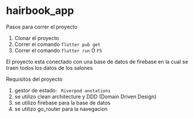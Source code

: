 # hairbook_app

Pasos para correr el proyecto

1. Clonar el proyecto
2. Correr el comando ```flutter pub get```
3. Correr el comando ```flutter run``` O ```F5```

El proyecto esta conectado con una base de datos de firebase en la cual se traen todos los datos de los salones


Requisitos del proyecto
1. gestor de estado: ``` Riverpod anotations```
2. se utilizo clean architecture y DDD (Domain Driven Design)
3. se utilizo firebase para la base de datos
4. se utilizo go_router para la navegacion